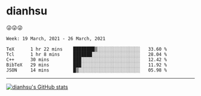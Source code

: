 
# dianhsu

:stuck_out_tongue_winking_eye::stuck_out_tongue_winking_eye::stuck_out_tongue_winking_eye:

<!--START_SECTION:waka-->
```text
Week: 19 March, 2021 - 26 March, 2021

TeX      1 hr 22 mins    ████████▒░░░░░░░░░░░░░░░░   33.60 % 
Tcl      1 hr 8 mins     ███████░░░░░░░░░░░░░░░░░░   28.04 % 
C++      30 mins         ███░░░░░░░░░░░░░░░░░░░░░░   12.42 % 
BibTeX   29 mins         ███░░░░░░░░░░░░░░░░░░░░░░   11.92 % 
JSON     14 mins         █▒░░░░░░░░░░░░░░░░░░░░░░░   05.98 % 
```
<!--END_SECTION:waka-->

---

[![dianhsu's GitHub stats](https://github-readme-stats.vercel.app/api?username=dianhsu)](https://github.com/anuraghazra/github-readme-stats)
